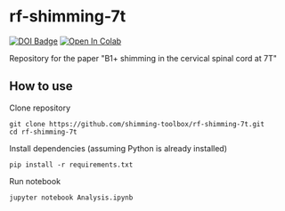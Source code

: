 # rf-shimming-7t

[![DOI Badge](https://img.shields.io/badge/DOI-10.18112%2Fopenneuro.ds004906-blue)](https://openneuro.org/datasets/ds004906)
[![Open In Colab](https://colab.research.google.com/assets/colab-badge.svg)](https://colab.research.google.com/github/shimming-toolbox/rf-shimming-7t/blob/main/data_processing.ipynb)

Repository for the paper "B1+ shimming in the cervical spinal cord at 7T"

## How to use

Clone repository
~~~
git clone https://github.com/shimming-toolbox/rf-shimming-7t.git
cd rf-shimming-7t
~~~

Install dependencies (assuming Python is already installed)
~~~
pip install -r requirements.txt
~~~

Run notebook
~~~
jupyter notebook Analysis.ipynb
~~~

